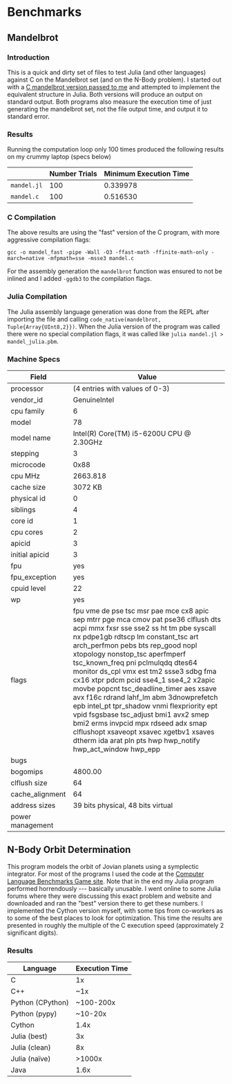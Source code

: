 # Benchmarks

## Mandelbrot

### Introduction
This is a quick and dirty set of files to test Julia (and other languages) against C on the Mandelbrot set (and on the N-Body problem).
I started out with a 
[C mandelbrot version passed to me](https://github.com/xscott/working/blob/master/excess0/mandel.c) 
and attempted to implement the 
equivalent structure in Julia. Both versions will produce an output on standard output. Both programs also measure 
the execution time of just generating the mandelbrot set, not the file output time, and output it to standard error.

### Results
Running the computation loop only 100 times produced the following results on my crummy laptop (specs below)

|             | Number Trials | Minimum Execution Time |
|-------------|---------------|------------------------|
| `mandel.jl` | 100           | 0.339978 |
| `mandel.c`  | 100           | 0.516530 |

### C Compilation

The above results are using the "fast" version of the C program, with more aggressive compilation flags:

    gcc -o mandel_fast -pipe -Wall -O3 -ffast-math -ffinite-math-only -march=native -mfpmath=sse -msse3 mandel.c
    
For the assembly generation the `mandelbrot` function was ensured to not be inlined and I added `-ggdb3` to the compilation flags.

### Julia Compilation

The Julia assembly language generation was done from the REPL after importing the file and calling `code_native(mandelbrot, Tuple{Array{UInt8,2}})`. When the Julia version of the program was called there were no special compilation flags, it was called like `julia mandel.jl > mandel_julia.pbm`.

### Machine Specs


| Field          | Value |
|----------------|--------------------------------|
| processor      | (4 entries with values of 0-3) |
| vendor_id      | GenuineIntel |
| cpu family     | 6 |
| model          | 78 |
| model name     | Intel(R) Core(TM) i5-6200U CPU @ 2.30GHz |
| stepping       | 3 |
| microcode      | 0x88 |
| cpu MHz        | 2663.818 |
| cache size     | 3072 KB |
| physical id    | 0 |
| siblings       | 4 |
| core id        | 1 |
| cpu cores      | 2 |
| apicid         | 3 |
| initial apicid | 3 |
| fpu            | yes |
| fpu_exception  | yes |
| cpuid level    | 22 |
| wp             | yes |
| flags           | fpu vme de pse tsc msr pae mce cx8 apic sep mtrr pge mca cmov pat pse36 clflush dts acpi mmx fxsr sse sse2 ss ht tm pbe syscall nx pdpe1gb rdtscp lm constant_tsc art arch_perfmon pebs bts rep_good nopl xtopology nonstop_tsc aperfmperf tsc_known_freq pni pclmulqdq dtes64 monitor ds_cpl vmx est tm2 ssse3 sdbg fma cx16 xtpr pdcm pcid sse4_1 sse4_2 x2apic movbe popcnt tsc_deadline_timer aes xsave avx f16c rdrand lahf_lm abm 3dnowprefetch epb intel_pt tpr_shadow vnmi flexpriority ept vpid fsgsbase tsc_adjust bmi1 avx2 smep bmi2 erms invpcid mpx rdseed adx smap clflushopt xsaveopt xsavec xgetbv1 xsaves dtherm ida arat pln pts hwp hwp_notify hwp_act_window hwp_epp |
| bugs            |  |
| bogomips        | 4800.00 |
| clflush size    | 64 |
| cache_alignment | 64 |
| address sizes   | 39 bits physical, 48 bits virtual |
| power management| |

## N-Body Orbit Determination

This program models the orbit of Jovian planets using a symplectic integrator. For most of the programs I used the code at the [Computer Language Benchmarks Game site](http://benchmarksgame.alioth.debian.org/u64q/nbody-description.html#nbody). Note that in the end my Julia program performed horrendously --- basically unusable. I went online to some Julia forums 
where they were discussing this exact problem and website and downloaded and ran the "best" version there to get these numbers. I implemented the Cython version myself, with some
tips from co-workers as to some of the best places to look for optimization. This time the results are presented in roughly the multiple of the C execution speed (approximately 2 
significant digits).

### Results

| Language         | Execution Time |
|------------------|----------------|
| C                |  1x            |
| C++              | ~1x            |
| Python (CPython) | ~100-200x      |
| Python (pypy)    | ~10-20x        |
| Cython           |  1.4x          |
| Julia (best)     |  3x            |
| Julia (clean)    |  8x            |
| Julia (naïve)    | >1000x         |
| Java             |  1.6x          |





